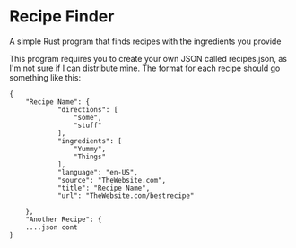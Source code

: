 # Recipe Finder
A simple Rust program that finds recipes with the ingredients you provide

This program requires you to create your own JSON called recipes.json, as I'm not sure if I can distribute mine.
The format for each recipe should go something like this:
```
{
    "Recipe Name": {
            "directions": [
                "some",
                "stuff"
            ],
            "ingredients": [
                "Yummy",
                "Things"
            ],
            "language": "en-US",
            "source": "TheWebsite.com",
            "title": "Recipe Name",
            "url": "TheWebsite.com/bestrecipe"
             
    },
    "Another Recipe": {
    ....json cont
}
```
